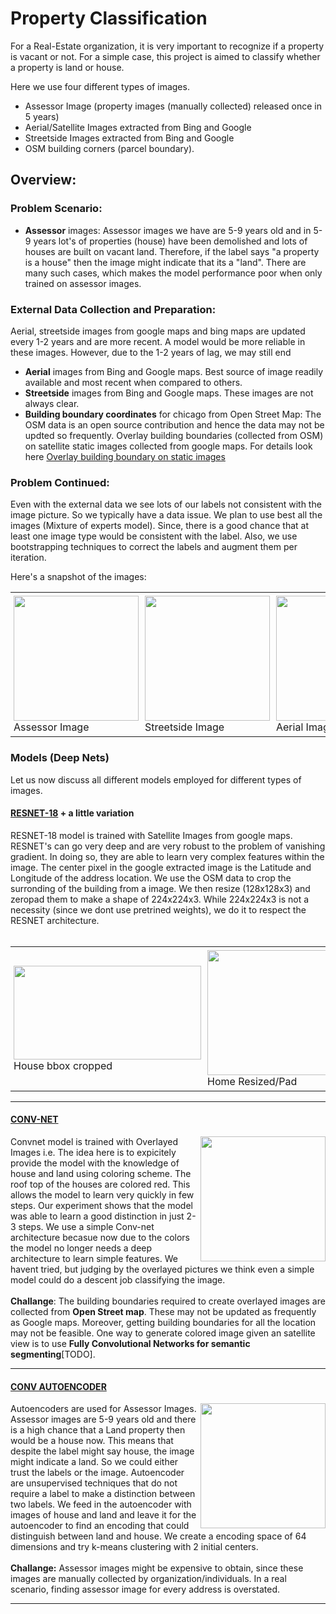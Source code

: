 #  Property Classification


For a Real-Estate organization, it is very important to recognize if a property is vacant or not. For a simple case, 
this project is aimed to classify whether a property is land or house.  

Here we use four different types of images.

* Assessor Image (property images (manually collected) released once in 5 years)
* Aerial/Satellite Images extracted from Bing and Google
* Streetside Images extracted from Bing and Google 
* OSM building corners (parcel boundary).

## Overview:

### Problem Scenario: 

* **Assessor** images: Assessor images we have are 5-9 years old and in 5-9 years lot's of properties (house) have been demolished and lots of houses are built on vacant land. Therefore, if the label says "a property is a house" then the image might indicate that its a "land". There are many such cases, which makes the model performance poor when only trained on 
assessor images.  

### External Data Collection and Preparation:

Aerial, streetside images from google maps and bing maps are updated every 1-2 years and are more recent. A model would be more reliable in these images. However, due to the 1-2 years of lag, we may still end

* **Aerial** images from Bing and Google maps. Best source of image readily available and most recent when compared to others.
* **Streetside** images from Bing and Google maps. These images are not always clear.
* **Building boundary coordinates** for chicago from Open Street Map: The OSM data is an open source contribution and hence the data may not be updted so frequently. Overlay building boundaries (collected from OSM) on satellite static images collected from google maps. For details look here [Overlay building boundary on static images](https://github.com/Sardhendu/PropertyClassification/tree/master/semantic_segmentation)    

### Problem Continued:
Even with the external data we see lots of our labels not consistent with the image picture. So we typically have a data issue. We plan to use best all the images (Mixture of experts model). Since, there is a good chance that at least one image type would be consistent with the label. Also, we use bootstrapping techniques to correct the labels and augment them per iteration.

Here's a snapshot of the images:

<div id="image-table">
    <table>
	    <tr>
    	    <td style="padding:5px">
        	    <img src="https://github.com/Sardhendu/PropertyClassification/blob/master/images/assessor.png" width="200" height="200"><figcaption>Assessor Image</figcaption>
      	    </td>
            <td style="padding:5px">
            	<img src="https://github.com/Sardhendu/PropertyClassification/blob/master/images/streetside.jpg" width="200" height="200"><figcaption>Streetside Image</figcaption>
             </td>
            <td style="padding:5px">
            	<img src="https://github.com/Sardhendu/PropertyClassification/blob/master/images/aerial.png" width="200" height="200"><figcaption>Aerial Image</figcaption>
             </td>
             <td style="padding:5px">
            	<img src="https://github.com/Sardhendu/PropertyClassification/blob/master/images/overlayed.jpg" width="200" height="200"><figcaption>Overlayed Image</figcaption>
             </td>
        </tr>
    </table>
</div>


### Models (Deep Nets) 
Let us now discuss all different models employed for different types of images.

#### [RESNET-18](https://github.com/Sardhendu/PropertyClassification/blob/master/conv_net/resnet.py) + a little variation

<div id="wrapper">
    <div class="twoColumn">
         <p>
            RESNET-18 model is trained with Satellite Images from google maps. RESNET's can go very deep and are very robust to the problem of vanishing gradient. In doing so, they are able to learn very complex features within the image. The center pixel in the google extracted image is the Latitude and Longitude of the address location. We use the OSM data to crop the surronding of the building from a image. We then resize (128x128x3) and zeropad them to make a shape of 224x224x3. While 224x224x3 is not a necessity (since we dont use pretrined weights), we do it to respect the RESNET architecture. <br><br>
         </p>
    </div>
</div>

<div id="image-table">
    <table>
	    <tr>
    	    <td style="padding:5px">
        	    <img src="https://github.com/Sardhendu/PropertyClassification/blob/master/images/home_cropped.jpg" width="300" height="150"><figcaption>House bbox cropped</figcaption>
      	    </td>
            <td style="padding:5px">
            	<img src="https://github.com/Sardhendu/PropertyClassification/blob/master/images/home_resized.png" width="200" height="200"><figcaption>Home Resized/Pad</figcaption>
             </td>
            <td style="padding:5px">
            	<img src="https://github.com/Sardhendu/PropertyClassification/blob/master/images/land.png" width="200" height="200"><figcaption>Land central crop</figcaption>
             </td>
        </tr>
    </table>
</div>

--------------

#### [CONV-NET](https://github.com/Sardhendu/PropertyClassification/blob/master/conv_net/convnet.py)

<div id="wrapper">
    <div class="twoColumn">
        <img align="right" width="200" height="200" src="https://github.com/Sardhendu/PropertyClassification/blob/master/images/overlayed2.png">
    </div>
    <div class="twoColumn">
         <p>
            Convnet model is trained with Overlayed Images i.e. The idea here is to expicitely provide the model with 
            the knowledge of house and land using coloring scheme. The roof top of the houses are colored red. This allows the model to 
            learn very quickly in few steps. Our experiment shows that the model was able to learn a good distinction in just 2-3 steps. We use a simple Conv-net architecture becasue now due to the colors the model no longer needs
             a deep architecture to learn simple features. We havent tried, but judging by the overlayed pictures we 
             think even a simple model could do a descent job classifying the image.<br><br><b>Challange</b>: The 
             building boundaries required to create overlayed images are collected from <b>Open Street map</b>. These may not 
             be updated as frequently as Google maps. Moreover, getting building boundaries for all the location may 
             not be feasible. One way to generate colored image given an satellite view is to use <b>Fully 
             Convolutional Networks for semantic segmenting</b>[TODO]. <br>     
         </p>
    </div>
</div>
    
---------------

#### [CONV AUTOENCODER](https://github.com/Sardhendu/PropertyClassification/blob/master/conv_net/conv_autoencoder.py)

<div id="wrapper">
    <div class="twoColumn">
        <img align="right" width="200" height="200" src="https://github.com/Sardhendu/PropertyClassification/blob/master/images/assessor2.png">
    </div>
    <div class="twoColumn">
         <p>
            Autoencoders are used for Assessor Images. Assessor images are 5-9 years old and there is a high chance that a Land property then would be a house now. This means that despite the label might say house, the image might indicate a land. So we could either trust the labels or the image. Autoencoder are unsupervised techniques that do not require a label to make a distinction between two labels. We feed in the autoencoder with images of house and land and leave it for the autoencoder to find an encoding that could distinguish between land and house. We create a encoding space of 64 dimensions and try k-means clustering with 2 initial centers.<br><br><b>Challange:</b> Assessor images might be expensive to obtain, since these images are manually collected by organization/individuals. In a real scenario, finding assessor image for every address is overstated.<br>    
         </p>
    </div>
</div>

--------


